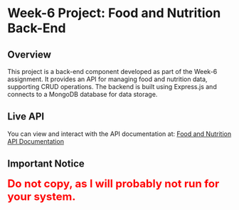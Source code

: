 # Week-6 Project: Food and Nutrition Back-End

## Overview

This project is a back-end component developed as part of the Week-6 assignment. It provides an API for managing food and nutrition data, supporting CRUD operations. The backend is built using Express.js and connects to a MongoDB database for data storage.

## Live API

You can view and interact with the API documentation at: [Food and Nutrition API Documentation](https://your-api-docs-link.com)

## Important Notice

<span style="color: red; font-size: 24px; font-weight: bold;">**Do not copy, as I will probably not run for your system.**</span>


